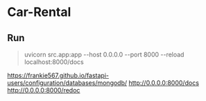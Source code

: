 # Car-Rental

## Run

> uvicorn src.app:app --host 0.0.0.0 --port 8000 --reload
> localhost:8000/docs

https://frankie567.github.io/fastapi-users/configuration/databases/mongodb/
http://0.0.0.0:8000/docs
http://0.0.0.0:8000/redoc
